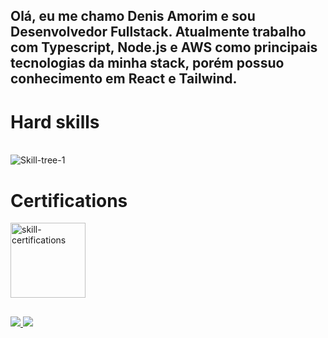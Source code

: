 ## Olá, eu me chamo Denis Amorim e sou Desenvolvedor Fullstack. Atualmente trabalho com Typescript, Node.js e AWS como principais tecnologias da minha stack, porém possuo conhecimento em React e Tailwind.

<!--
![VariableBee GitHub stats](https://github-readme-stats.vercel.app/api?username=abyssmado&show_icons=true&theme=gotham)
[![Top Langs](https://github-readme-stats.vercel.app/api/top-langs/?username=abyssmado&icons=true&theme=gotham)](https://github.com/abyssmado/github-readme-stats)
-->
# Hard skills

<div style="display: inline_block"><br>
  <img align="center" alt="Skill-tree-1" src="https://skillicons.dev/icons?i=aws,ts,dotnet,nodejs,mysql,dynamodb,prisma,docker,linux">
</div>

# Certifications
<div style="display: inline_block">
  <img align="center" weight="120" height="120" alt="skill-certifications" src="https://github.com/abyssmado/abyssmado/assets/85955679/e60a6658-a3ef-474c-90ff-adb004d20e13">
</div>

  ##
  
 <!-- Links -->
<div> 
  <a href = "mailto:denisamorim11@gmail.com">
    <img src="https://img.shields.io/badge/-Gmail-%23333?style=for-the-badge&logo=gmail&logoColor=white" target="_blank">
  </a>
  <a href="https://www.linkedin.com/in/denis-amorim-rodrigues-vieira-428982221/">
    <img src="https://img.shields.io/badge/linkedIn-%230077B5?style=for-the-badge&logo=linkedin&logoColor=white" target="_blank">
  </a> 
</div>


